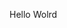 Hello Wolrd


























































































































































































































































































































































































































































































































































































































































































































































































































































































































































































































































































































































































































































































































































































































































































































































































































































































































































































































































































































































































































































































































































































































































































































































































































































































































































































































































































































































































































































































































































































































































































































































































































































































































































































































































































































































































































































































































































































































































































































































































































































